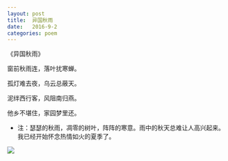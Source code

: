 ```yaml
---
layout: post
title:  异国秋雨
date:   2016-9-2
categories: poem
---
```

《异国秋雨》

窗前秋雨连，落叶扰寒蝉。

孤灯难去夜，乌云总蔽天。

泥绊西行客，风阻南归燕。

他乡不堪住，家园梦里还。

<!--more-->

- 注：瑟瑟的秋雨，凋零的树叶，阵阵的寒意。雨中的秋天总难让人高兴起来。我已经开始怀念热情如火的夏季了。

![]({{site.url}}/Images/24.png)